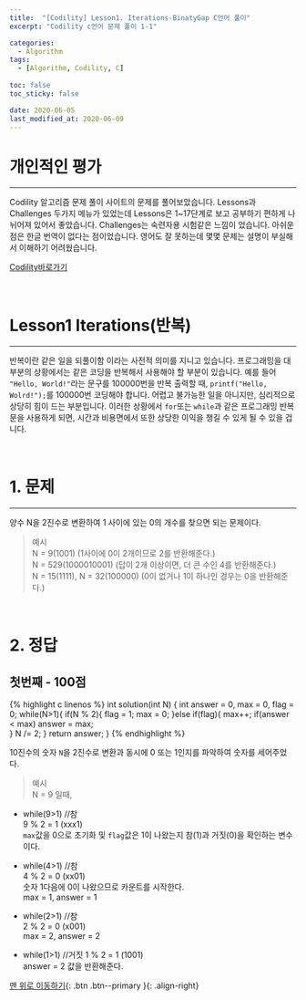 ```yaml
---
title:  "[Codility] Lesson1. Iterations-BinatyGap C언어 풀이" 
excerpt: "Codility c언어 문제 풀이 1-1"

categories:
  - Algorithm
tags:
  - [Algorithm, Codility, C]
 
toc: false
toc_sticky: false

date: 2020-06-05
last_modified_at: 2020-06-09
---
```

# 개인적인 평가
---
Codility 알고리즘 문제 풀이 사이트의 문제를 풀어보았습니다. Lessons과 Challenges 두가지 메뉴가 있었는데 Lessons은 1~17단계로 보고 공부하기 편하게 나뉘어져 있어서 좋았습니다. Challenges는 숙련자용 시험같은 느낌이 었습니다. 아쉬운점은 한글 번역이 없다는 점이었습니다. 영어도 잘 못하는데 몇몇 문제는 설명이 부실해서 이해하기 어려웠습니다.
<br>

[Codility바로가기](https://app.codility.com/programmers/) 

<br>

# Lesson1 Iterations(반복)
---
  반복이란 같은 일을 되풀이함 이라는 사전적 의미를 지니고 있습니다. 프로그래밍을 대부분의 상황에서는 같은 코딩을 반복해서 사용해야 할 부분이 있습니다. 예를 들어 `"Hello, World!"`라는 문구를 100000번을 반복 출력할 때, `printf("Hello, Wolrd!");`를 100000번 코딩해야 합니다. 어렵고 불가능한 일을 아니지만, 심리적으로 상당히 힘이 드는 부분입니다. 이러한 상황에서 `for`또는 `while`과 같은 프로그래밍 반복문을 사용하게 되면, 시간과 비용면에서 또한 상당한 이익을 챙길 수 있게 될 수 있을 겁니다.

<br>

# 1. 문제
---
양수 N을 2진수로 변환하여 1 사이에 있는 0의 개수를 찾으면 되는 문제이다.    
> 예시   
N = 9(1001) (1사이에 0이 2개이므로 2를 반환해준다.)   
N = 529(1000010001) (답이 2개 이상이면, 더 큰 수인 4를 반환해준다.)   
N = 15(1111), N = 32(100000) (0이 없거나 1이 하나인 경우는 0을 반환해준다.)

<br>

# 2. 정답
## 첫번째 - 100점
{% highlight c linenos %}
int solution(int N) {
    int answer = 0, max = 0, flag = 0;
    while(N>1){
        if(N % 2){
            flag = 1;
            max = 0;
        }else if(flag){
            max++;
            if(answer < max) answer = max;            
        }
        N /= 2;
    }
    return answer;
}
{% endhighlight %}

10진수의 숫자 `N`을 2진수로 변환과 동시에 0 또는 1인지를 파악하여 숫자를 세어주었다.

>예시   
N = 9 일때,

- while(9>1) //참   
9 % 2 = 1 (xxx1)   
`max`값을 0으로 초기화 및 `flag`값은 1이 나왔는지 참(1)과 거짓(0)을 확인하는 변수이다.   

- while(4>1) //참   
4 % 2 = 0 (xx01)      
숫자 1다음에 0이 나왔으므로 카운트를 시작한다.   
max = 1, answer = 1

- while(2>1) //참   
2 % 2 = 0 (x001)   
max = 2, answer = 2

- while(1>1) //거짓 
1 % 2 = 1 (1001)   
answer = 2 값을 반환해준다.

[맨 위로 이동하기](#){: .btn .btn--primary }{: .align-right}
